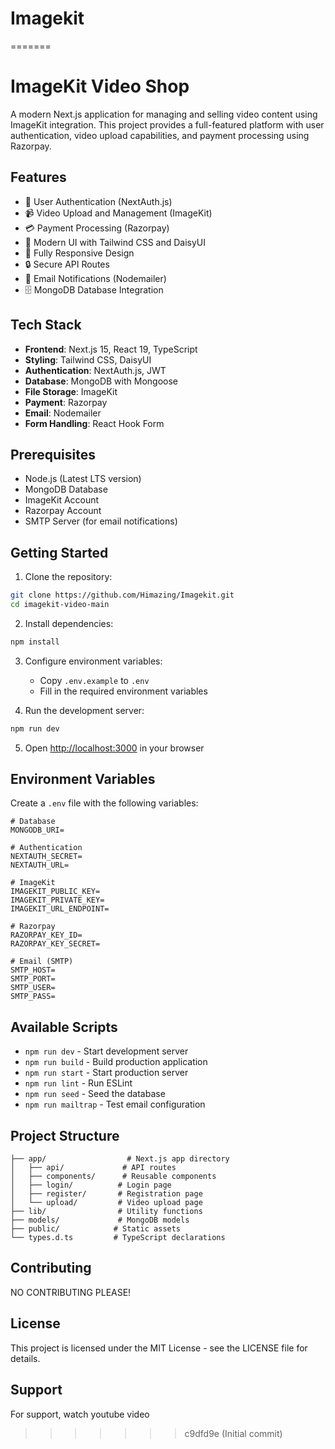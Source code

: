 # Imagekit
=======
# ImageKit Video Shop

A modern Next.js application for managing and selling video content using ImageKit integration. This project provides a full-featured platform with user authentication, video upload capabilities, and payment processing using Razorpay.

## Features

- 🔐 User Authentication (NextAuth.js)
- 📹 Video Upload and Management (ImageKit)
- 💳 Payment Processing (Razorpay)
- 🎨 Modern UI with Tailwind CSS and DaisyUI
- 📱 Fully Responsive Design
- 🔒 Secure API Routes
- 📧 Email Notifications (Nodemailer)
- 🗄️ MongoDB Database Integration

## Tech Stack

- **Frontend**: Next.js 15, React 19, TypeScript
- **Styling**: Tailwind CSS, DaisyUI
- **Authentication**: NextAuth.js, JWT
- **Database**: MongoDB with Mongoose
- **File Storage**: ImageKit
- **Payment**: Razorpay
- **Email**: Nodemailer
- **Form Handling**: React Hook Form

## Prerequisites

- Node.js (Latest LTS version)
- MongoDB Database
- ImageKit Account
- Razorpay Account
- SMTP Server (for email notifications)

## Getting Started

1. Clone the repository:
```bash
git clone https://github.com/Himazing/Imagekit.git
cd imagekit-video-main
```

2. Install dependencies:
```bash
npm install
```

3. Configure environment variables:
   - Copy `.env.example` to `.env`
   - Fill in the required environment variables

4. Run the development server:
```bash
npm run dev
```

5. Open [http://localhost:3000](http://localhost:3000) in your browser

## Environment Variables

Create a `.env` file with the following variables:

```env
# Database
MONGODB_URI=

# Authentication
NEXTAUTH_SECRET=
NEXTAUTH_URL=

# ImageKit
IMAGEKIT_PUBLIC_KEY=
IMAGEKIT_PRIVATE_KEY=
IMAGEKIT_URL_ENDPOINT=

# Razorpay
RAZORPAY_KEY_ID=
RAZORPAY_KEY_SECRET=

# Email (SMTP)
SMTP_HOST=
SMTP_PORT=
SMTP_USER=
SMTP_PASS=
```

## Available Scripts

- `npm run dev` - Start development server
- `npm run build` - Build production application
- `npm run start` - Start production server
- `npm run lint` - Run ESLint
- `npm run seed` - Seed the database
- `npm run mailtrap` - Test email configuration

## Project Structure

```
├── app/                  # Next.js app directory
│   ├── api/             # API routes
│   ├── components/      # Reusable components
│   ├── login/          # Login page
│   ├── register/       # Registration page
│   └── upload/         # Video upload page
├── lib/                # Utility functions
├── models/             # MongoDB models
├── public/            # Static assets
└── types.d.ts         # TypeScript declarations
```

## Contributing

NO CONTRIBUTING PLEASE!

## License

This project is licensed under the MIT License - see the LICENSE file for details.

## Support

For support, watch youtube video
>>>>>>> c9dfd9e (Initial commit)
